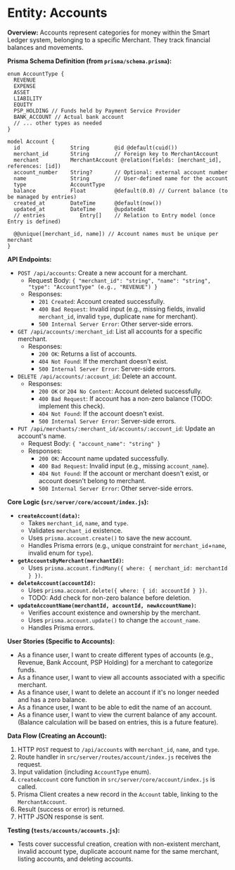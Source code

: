 # Entity: Accounts

**Overview:**
Accounts represent categories for money within the Smart Ledger system, belonging to a specific Merchant. They track financial balances and movements.

**Prisma Schema Definition (from `prisma/schema.prisma`):**
```prisma
enum AccountType {
  REVENUE
  EXPENSE
  ASSET
  LIABILITY
  EQUITY
  PSP_HOLDING // Funds held by Payment Service Provider
  BANK_ACCOUNT // Actual bank account
  // ... other types as needed
}

model Account {
  id                String        @id @default(cuid())
  merchant_id       String        // Foreign key to MerchantAccount
  merchant          MerchantAccount @relation(fields: [merchant_id], references: [id])
  account_number    String?       // Optional: external account number
  name              String        // User-defined name for the account
  type              AccountType
  balance           Float         @default(0.0) // Current balance (to be managed by entries)
  created_at        DateTime      @default(now())
  updated_at        DateTime      @updatedAt
  // entries           Entry[]    // Relation to Entry model (once Entry is defined)

  @@unique([merchant_id, name]) // Account names must be unique per merchant
}
```

**API Endpoints:**
- `POST /api/accounts`: Create a new account for a merchant.
  - Request Body: `{ "merchant_id": "string", "name": "string", "type": "AccountType" (e.g., "REVENUE") }`
  - Responses:
    - `201 Created`: Account created successfully.
    - `400 Bad Request`: Invalid input (e.g., missing fields, invalid `merchant_id`, invalid `type`, duplicate `name` for merchant).
    - `500 Internal Server Error`: Other server-side errors.
- `GET /api/accounts/:merchant_id`: List all accounts for a specific merchant.
  - Responses:
    - `200 OK`: Returns a list of accounts.
    - `404 Not Found`: If the merchant doesn't exist.
    - `500 Internal Server Error`: Server-side errors.
- `DELETE /api/accounts/:account_id`: Delete an account.
  - Responses:
    - `200 OK` or `204 No Content`: Account deleted successfully.
    - `400 Bad Request`: If account has a non-zero balance (TODO: implement this check).
    - `404 Not Found`: If the account doesn't exist.
    - `500 Internal Server Error`: Server-side errors.
- `PUT /api/merchants/:merchant_id/accounts/:account_id`: Update an account's name.
  - Request Body: `{ "account_name": "string" }`
  - Responses:
    - `200 OK`: Account name updated successfully.
    - `400 Bad Request`: Invalid input (e.g., missing `account_name`).
    - `404 Not Found`: If the account or merchant doesn't exist, or account doesn't belong to merchant.
    - `500 Internal Server Error`: Other server-side errors.

**Core Logic (`src/server/core/account/index.js`):**
- **`createAccount(data)`:**
  - Takes `merchant_id`, `name`, and `type`.
  - Validates `merchant_id` existence.
  - Uses `prisma.account.create()` to save the new account.
  - Handles Prisma errors (e.g., unique constraint for `merchant_id`+`name`, invalid enum for `type`).
- **`getAccountsByMerchant(merchantId)`:**
  - Uses `prisma.account.findMany({ where: { merchant_id: merchantId } })`.
- **`deleteAccount(accountId)`:**
  - Uses `prisma.account.delete({ where: { id: accountId } })`.
  - TODO: Add check for non-zero balance before deletion.
- **`updateAccountName(merchantId, accountId, newAccountName)`:**
  - Verifies account existence and ownership by the merchant.
  - Uses `prisma.account.update()` to change the `account_name`.
  - Handles Prisma errors.

**User Stories (Specific to Accounts):**
- As a finance user, I want to create different types of accounts (e.g., Revenue, Bank Account, PSP Holding) for a merchant to categorize funds.
- As a finance user, I want to view all accounts associated with a specific merchant.
- As a finance user, I want to delete an account if it's no longer needed and has a zero balance.
- As a finance user, I want to be able to edit the name of an account.
- As a finance user, I want to view the current balance of any account. (Balance calculation will be based on entries, this is a future feature).

**Data Flow (Creating an Account):**
1.  HTTP `POST` request to `/api/accounts` with `merchant_id`, `name`, and `type`.
2.  Route handler in `src/server/routes/account/index.js` receives the request.
3.  Input validation (including `AccountType` enum).
4.  `createAccount` core function in `src/server/core/account/index.js` is called.
5.  Prisma Client creates a new record in the `Account` table, linking to the `MerchantAccount`.
6.  Result (success or error) is returned.
7.  HTTP JSON response is sent.

**Testing (`tests/accounts/accounts.js`):**
- Tests cover successful creation, creation with non-existent merchant, invalid account type, duplicate account name for the same merchant, listing accounts, and deleting accounts.
